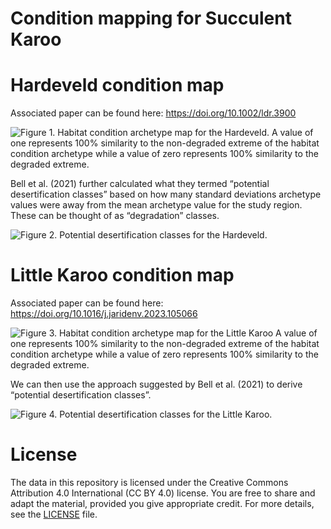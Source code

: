 # Condition mapping for Succulent Karoo


# Hardeveld condition map

Associated paper can be found here: <https://doi.org/10.1002/ldr.3900>

![Figure 1. Habitat condition archetype map for the Hardeveld. A value
of one represents 100% similarity to the non-degraded extreme of the
habitat condition archetype while a value of zero represents 100%
similarity to the degraded extreme.](Figure1_Hardeveld_condition.png)

Bell et al. (2021) further calculated what they termed “potential
desertification classes” based on how many standard deviations archetype
values were away from the mean archetype value for the study region.
These can be thought of as “degradation” classes.

![Figure 2. Potential desertification classes for the
Hardeveld.](Figure2_Hardeveld_condition_classes.png)

# Little Karoo condition map

Associated paper can be found here:
<https://doi.org/10.1016/j.jaridenv.2023.105066>

![Figure 3. Habitat condition archetype map for the Little Karoo A value
of one represents 100% similarity to the non-degraded extreme of the
habitat condition archetype while a value of zero represents 100%
similarity to the degraded extreme.](Figure3_LittleKaroo_condition.png)

We can then use the approach suggested by Bell et al. (2021) to derive
“potential desertification classes”.

![Figure 4. Potential desertification classes for the Little
Karoo.](Figure4_LittleKaroo_condition_classes.png)

# License

The data in this repository is licensed under the Creative Commons
Attribution 4.0 International (CC BY 4.0) license. You are free to share
and adapt the material, provided you give appropriate credit. For more
details, see the [LICENSE](LICENSE.md) file.
